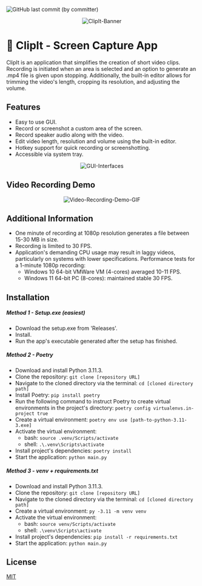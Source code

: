 ![GitHub last commit (by committer)](https://img.shields.io/github/last-commit/ephell/ClipIt-Screen-Capture-App)

<p align="center">
    <img src="https://i.imgur.com/9eWc6ZZ.jpg" alt="ClipIt-Banner">
</p>

# 🎥 ClipIt - Screen Capture App
ClipIt is an application that simplifies the creation of short video clips. Recording is initiated when an area is selected and an option to generate an .mp4 file is given upon stopping. Additionally, the built-in editor allows for trimming the video's length, cropping its resolution, and adjusting the volume.

## Features
- Easy to use GUI.
- Record or screenshot a custom area of the screen.
- Record speaker audio along with the video.
- Edit video length, resolution and volume using the built-in editor.
- Hotkey support for quick recording or screenshotting.
- Accessible via system tray.

<p align="center">
  <img src="https://i.imgur.com/IV5La5Q.jpg" alt="GUI-Interfaces">
</p>

## Video Recording Demo
<p align="center">
  <img src="https://i.imgur.com/dPVCuxm.gif" alt="Video-Recording-Demo-GIF">
</p>

## Additional Information
- One minute of recording at 1080p resolution generates a file between 15-30 MB in size.
- Recording is limited to 30 FPS.
- Application's demanding CPU usage may result in laggy videos, particularly on systems with lower specifications. Performance tests for a 1-minute 1080p recording:
  - Windows 10 64-bit VMWare VM (4-cores) averaged 10-11 FPS.
  - Windows 11 64-bit PC (8-cores): maintained stable 30 FPS.

## Installation

##### Method 1 - Setup.exe (easiest)
- Download the setup.exe from 'Releases'.
- Install.
- Run the app's executable generated after the setup has finished.

##### Method 2 - Poetry
- Download and install Python 3.11.3.
- Clone the repository: `git clone [repository URL]`
- Navigate to the cloned directory via the terminal: `cd [cloned directory path]`
- Install Poetry: `pip install poetry`
- Run the following command to instruct Poetry to create virtual environments in the project's directory: `poetry config virtualenvs.in-project true`
- Create a virtual environment: `poetry env use [path-to-python-3.11-3.exe]`
- Activate the virtual environment:
  - bash: `source .venv/Scripts/activate`
  - shell: `.\.venv\Scripts\activate`
- Install project's dependencies: `poetry install`
- Start the application: `python main.py`

##### Method 3 - venv + requirements.txt
- Download and install Python 3.11.3.
- Clone the repository: `git clone [repository URL]`
- Navigate to the cloned directory via the terminal: `cd [cloned directory path]`
- Create a virtual environment: `py -3.11 -m venv venv`
- Activate the virtual environment:
  - bash: `source venv/Scripts/activate`
  - shell: `.\venv\Scripts\activate`
- Install project's dependencies: `pip install -r requirements.txt`
- Start the application: `python main.py`

## License
[MIT](https://choosealicense.com/licenses/mit/)
